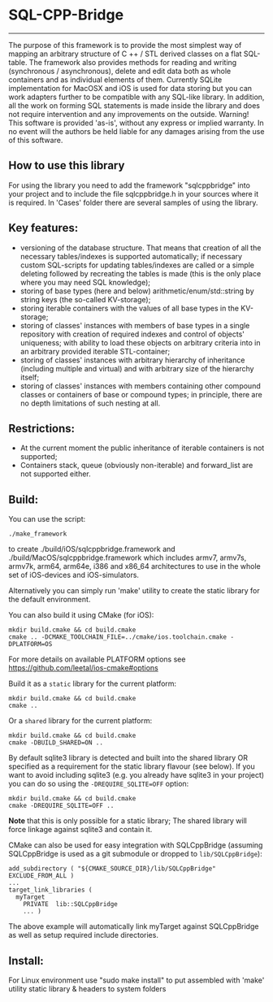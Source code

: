 #  SQL-CPP-Bridge
--------------
The purpose of this framework is to provide the most simplest way of mapping
an arbitrary structure of C ++ / STL derived classes on a flat SQL-table.
The framework also provides methods for reading and writing (synchronous /
asynchronous), delete and edit data both as whole containers and as
individual elements of them. Currently SQLite implementation for MacOSX and
iOS is used for data storing but you can work adapters further to be
compatible with any SQL-like library.
In addition, all the work on forming SQL statements is made inside the
library and does not require intervention and any improvements on the
outside.
Warning! This software is provided 'as-is', without any express or implied
warranty.  In no event will the authors be held liable for any damages
arising from the use of this software.

How to use this library
-------------
For using the library you need to add the framework "sqlcppbridge" into your
project and to include the file sqlcppbridge.h in your sources where it is required.
In 'Cases' folder there are several samples of using the library.

Key features:
-------------
* versioning of the database structure. That means that creation of all the
necessary tables/indexes is supported automatically; if necessary custom
SQL-scripts for updating tables/indexes are called or a simple deleting
followed by recreating the tables is made (this is the only place where you
may need SQL knowledge);
* storing of base types (here and below) arithmetic/enum/std::string by
string keys (the so-called KV-storage);
* storing iterable containers with the values ​​of all base types in the
KV-storage;
* storing of classes' instances with members of base types in a single
repository with creation of required indexes and control of objects'
uniqueness; with ability to load these objects on arbitrary criteria into in
an arbitrary provided iterable STL-container;
* storing of classes' instances with arbitrary hierarchy of inheritance
(including multiple and virtual) and with arbitrary size of the hierarchy
itself;
* storing of classes' instances with members containing other compound
classes or containers of base or compound types; in principle, there are no
depth limitations of such nesting at all.

Restrictions:
-------------
* At the current moment the public inheritance of iterable containers is not
supported;
* Containers stack, queue (obviously non-iterable) and forward_list
are not supported either.

Build:
-------------
You can use the script:

    ./make_framework

to create ./build/iOS/sqlcppbridge.framework and ./build/MacOS/sqlcppbridge.framework
which includes armv7, armv7s, armv7k, arm64, arm64e, i386  and x86_64 architectures
to use in the whole set of iOS-devices and iOS-simulators.

Alternatively you can simply run 'make' utility to create the static library for the default environment.

You can also build it using CMake (for iOS):

    mkdir build.cmake && cd build.cmake
    cmake .. -DCMAKE_TOOLCHAIN_FILE=../cmake/ios.toolchain.cmake -DPLATFORM=OS

For more details on available PLATFORM options see https://github.com/leetal/ios-cmake#options

Build it as a `static` library for the current platform:

    mkdir build.cmake && cd build.cmake
    cmake ..

Or a `shared` library for the current platform:

    mkdir build.cmake && cd build.cmake
    cmake -DBUILD_SHARED=ON ..

By default sqlite3 library is detected and built into the shared library OR specified as a requirement for the static library flavour (see below).
If you want to avoid including sqlite3 (e.g. you already have sqlite3 in your project) you can do so using the `-DREQUIRE_SQLITE=OFF` option:

    mkdir build.cmake && cd build.cmake
    cmake -DREQUIRE_SQLITE=OFF ..

**Note** that this is only possible for a static library; The shared library will force linkage against sqlite3 and contain it.

CMake can also be used for easy integration with SQLCppBridge (assuming SQLCppBridge is used as a git submodule or dropped to `lib/SQLCppBridge`):

    add_subdirectory ( "${CMAKE_SOURCE_DIR}/lib/SQLCppBridge" EXCLUDE_FROM_ALL )
    ...
    target_link_libraries (
      myTarget
        PRIVATE  lib::SQLCppBridge
        ... )

The above example will automatically link myTarget against SQLCppBridge as well as setup required include directories.

Install:
-------------
For Linux environment use "sudo make install" to put assembled with 'make' utility
static library & headers to system folders
